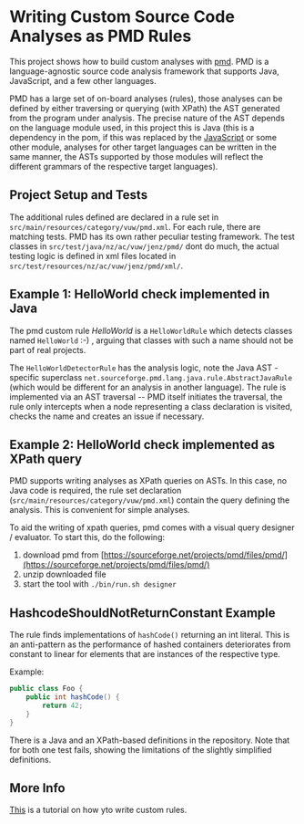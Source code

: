 # Writing Custom Source Code Analyses as PMD Rules

This project shows how to build custom analyses with [pmd](https://pmd.github.io/). PMD is a language-agnostic source code analysis framework that supports Java, JavaScript, and a few other languages. 

PMD has a large set of on-board analyses (rules), those analyses can be defined by either traversing or querying (with XPath) the AST generated from the program under analysis. The precise nature of the AST depends on the language module used, in this project this is Java (this is a dependency in the pom, if this was replaced by the [JavaScript](https://mvnrepository.com/artifact/net.sourceforge.pmd/pmd-javascript) or some other module, analyses for other target languages can be written in the same manner, the ASTs supported by those modules will reflect the different grammars of the respective target languages). 


## Project Setup and Tests

The additional rules defined are declared in a rule set in `src/main/resources/category/vuw/pmd.xml`.  For each rule, there are matching tests. PMD has its own rather peculiar  testing framework. The test classes in `src/test/java/nz/ac/vuw/jenz/pmd/` dont do much, the actual testing logic is defined in xml files located in `src/test/resources/nz/ac/vuw/jenz/pmd/xml/`. 

## Example 1: HelloWorld check implemented in Java

The pmd custom rule *HelloWorld* is a `HelloWorldRule` which detects classes named `HelloWorld` :-) , arguing that classes with such a name should not be part of real projects. 

The `HelloWorldDetectorRule` has the analysis logic, note the Java AST - specific superclass `net.sourceforge.pmd.lang.java.rule.AbstractJavaRule` (which would be different for an analysis in another language). The rule is implemented via an AST traversal -- PMD itself initiates the traversal, the rule only intercepts when a node representing a class declaration is visited, checks the name and creates an issue if necessary. 

## Example 2: HelloWorld check implemented as XPath query

PMD supports writing analyses as XPath queries on ASTs. In this case, no Java code is required, the rule set declaration (`src/main/resources/category/vuw/pmd.xml`) contain the query defining the analysis. This is convenient for simple analyses.

To aid the writing of xpath queries, pmd comes with a visual query designer / evaluator. To start this, do the following:

1. download pmd from [https://sourceforge.net/projects/pmd/files/pmd/](https://sourceforge.net/projects/pmd/files/pmd/)
2. unzip downloaded file
3. start the tool with `./bin/run.sh designer`


## HashcodeShouldNotReturnConstant Example

The rule finds implementations of `hashCode()` returning an int literal. This is an anti-pattern as the performance of hashed containers deteriorates from constant to linear for elements that are instances of the respective type.

Example:

```java
public class Foo {
	public int hashCode() {
		return 42;
	}
}
```

There is a Java and an XPath-based definitions in the repository. Note that for both one test fails, showing the limitations of the slightly simplified definitions. 


## More Info

[This](https://pmd.github.io/latest/pmd_userdocs_extending_writing_rules_intro.html) is a tutorial on how yto write custom rules.










  